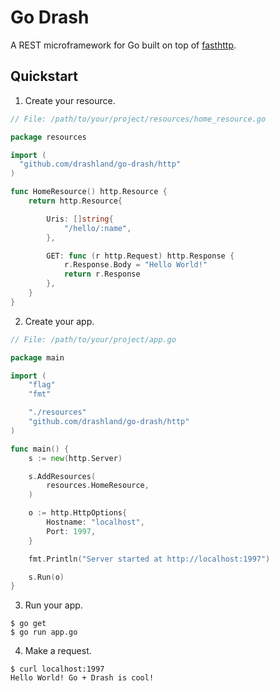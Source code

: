 # Go Drash

A REST microframework for Go built on top of [fasthttp](https://github.com/valyala/fasthttp).

## Quickstart

1. Create your resource.

```go
// File: /path/to/your/project/resources/home_resource.go

package resources

import (
  "github.com/drashland/go-drash/http"
)

func HomeResource() http.Resource {
	return http.Resource{

		Uris: []string{
			"/hello/:name",
		},

		GET: func (r http.Request) http.Response {
			r.Response.Body = "Hello World!"
			return r.Response
		},
	}
}
```

2. Create your app.

```go
// File: /path/to/your/project/app.go

package main

import (
	"flag"
	"fmt"

	"./resources"
	"github.com/drashland/go-drash/http"
)

func main() {
	s := new(http.Server)

	s.AddResources(
		resources.HomeResource,
	)

	o := http.HttpOptions{
		Hostname: "localhost",
		Port: 1997,
	}

	fmt.Println("Server started at http://localhost:1997")

	s.Run(o)
}
```

3. Run your app.

```shell
$ go get
$ go run app.go
```

4. Make a request.

```
$ curl localhost:1997
Hello World! Go + Drash is cool!
```
